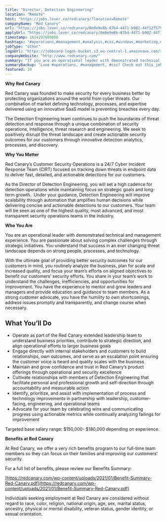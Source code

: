 ```yaml
---
title: "Director, Detection Engineering"
location: "Remote"
host: "https://jobs.lever.co/redcanary/?location=Remote"
companyName: "Red Canary"
url: "https://jobs.lever.co/redcanary/8e0e9e8b-87b4-4471-b982-44f12f579deb"
applyUrl: "https://jobs.lever.co/redcanary/8e0e9e8b-87b4-4471-b982-44f12f579deb/apply"
timestamp: 1614297600000
hashtags: "#operations,#management,#analysis,#css,#windows,#marketing,#office"
jobType: "other"
logoUrl: "https://jobboard-logos-bucket.s3.eu-central-1.amazonaws.com/red-canary"
companyWebsite: "http://www.redcanary.com/"
summary: "If you are an operational leader with demonstrated technical and management experience, Red Canary is looking for someone with your knowledge."
summaryBackup: "Love #operations, #management, #css? Check out this job post!"
featured: 10
---
```


**Why Red Canary**

Red Canary was founded to make security for every business better by protecting organizations around the world from cyber threats. Our combination of market defining technology, processes, and expertise delivered using an innovative SaaS model is preventing breaches every day.

The Detection Engineering team continues to push the boundaries of threat detection and response through a unique combination of security operations, intelligence, threat research and engineering. We seek to positively disrupt the threat landscape and create actionable security outcomes for our customers through innovative detection analytics, processes, and discovery.

**Why You Matter**

Red Canary’s Customer Security Operations is a 24/7 Cyber Incident Response Team (CIRT) focused on tracking down threats in endpoint data to deliver fast, detailed, and actionable detections for our customers.

As the Director of Detection Engineering, you will set a high cadence for detection operations while maintaining focus on strategic goals and long-term growth.  Under your guidance, Detection Engineering will improve scalability through automation that amplifies human decisions while delivering concise and actionable detections to our customers. Your team will be seen as one of the highest quality, most advanced, and most transparent security operations teams in the industry.

**Who You Are**

You are an operational leader with demonstrated technical and management experience. You are passionate about solving complex challenges through strategic initiatives. You understand that success in an ever changing threat landscape depends on strong people, processes, and technology.

With the ultimate goal of providing better security outcomes for our customers in mind, you routinely analyze the business, plan for scale and increased quality, and focus your team’s efforts on aligned objectives to benefit our customers’ security efforts. You share in your team’s work to understand the challenges, inefficiencies, and opportunities for improvement. You have the experience to mentor and grow leaders and managers and provide education and guidance to team members. As a strong customer advocate, you have the humility to own shortcomings, address issues promptly and transparently, and change course when necessary.

## What You’ll Do

*   Operate as part of the Red Canary extended leadership team to understand business priorities, contribute to strategic direction, and align operational efforts to larger business goals
*   Engage directly with internal stakeholders and customers to build relationships, own outcomes, and serve as an escalation point ensuring the customer voice is heard and quality scales with the business
*   Maintain and grow confidence and trust in Red Canary’s product offerings through operational and security excellence
*   Cultivate relationships with members of Detection Engineering that facilitate personal and professional growth and self-direction through accountability and measurable action
*   Identify, prioritize, and assist with implementation of process and technology improvements in partnership with leadership, customer-facing, engineering, and operational teams
*   Advocate for your team by celebrating wins and communicating progress using actionable metrics while continually analyzing failings for improvement

Targeted base salary range: $150,000- $180,000 depending on experience.

**Benefits at Red Canary**

At Red Canary, we offer a very rich benefits program to our full-time team members so they can focus on their families and improving our customers’ security. 

For a full list of benefits, please review our Benefits Summary:

[https://redcanary.com/wp-content/uploads/2021/01/Benefit-Summary-Red-Canary.pdf](https://redcanary.com/wp-content/uploads/2021/01/Benefit-Summary-Red-Canary.pdf)

Individuals seeking employment at Red Canary are considered without regard to race, color, religion, national origin, age, sex, marital status, ancestry, physical or mental disability, veteran status, gender identity, or sexual orientation.
